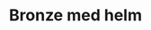 ---
layout: item
title: Bronze med helm
item-id: 1139
datatable: true
id: 1139
name: "Bronze med helm"
monsters:
  - id: 26
    name: "Zombie"
    combat_level: 13
    wiki_url: "https://oldschool.runescape.wiki/w/Zombie#Level_13"
    drops:
      - quantity: "1"
        noted: false
        rarity: 0.03125
    image: "https://oldschool.runescape.wiki/images/b/b8/Zombie_%28Level_70%29.png?c36c1"
  - id: 42
    name: "Zombie"
    combat_level: 18
    wiki_url: "https://oldschool.runescape.wiki/w/Zombie#Level_18"
    drops:
      - quantity: "1"
        noted: false
        rarity: 0.03125
    image: "https://oldschool.runescape.wiki/images/b/b8/Zombie_%28Level_70%29.png?c36c1"
  - id: 49
    name: "Zombie"
    combat_level: 24
    wiki_url: "https://oldschool.runescape.wiki/w/Zombie#Level_24"
    drops:
      - quantity: "1"
        noted: false
        rarity: 0.03125
    image: "https://oldschool.runescape.wiki/images/b/b8/Zombie_%28Level_70%29.png?c36c1"
  - id: 290
    name: "Dwarf"
    combat_level: 10
    wiki_url: "https://oldschool.runescape.wiki/w/Dwarf#Level_10"
    drops:
      - quantity: "1"
        noted: false
        rarity: 0.03125
    image: "https://oldschool.runescape.wiki/images/e/ed/Dwarf.png?c1b42"
  - id: 292
    name: "Dwarf"
    combat_level: 20
    wiki_url: "https://oldschool.runescape.wiki/w/Dwarf#Level_20"
    drops:
      - quantity: "1"
        noted: false
        rarity: 0.03125
    image: "https://oldschool.runescape.wiki/images/e/ed/Dwarf.png?c1b42"
  - id: 294
    name: "Dwarf"
    combat_level: 11
    wiki_url: "https://oldschool.runescape.wiki/w/Dwarf#Level_11"
    drops:
      - quantity: "1"
        noted: false
        rarity: 0.03125
    image: "https://oldschool.runescape.wiki/images/e/ed/Dwarf.png?c1b42"
  - id: 513
    name: "Mugger"
    combat_level: 6
    wiki_url: "https://oldschool.runescape.wiki/w/Mugger"
    drops:
      - quantity: "1"
        noted: false
        rarity: 0.015625
    image: ""
  - id: 531
    name: "Dark warrior"
    combat_level: 8
    wiki_url: "https://oldschool.runescape.wiki/w/Dark_warrior#Level_8"
    drops:
      - quantity: "1"
        noted: false
        rarity: 0.0234375
    image: "https://oldschool.runescape.wiki/images/6/69/Dark_warrior.png?386d1"
  - id: 1408
    name: "Dwarf"
    combat_level: 7
    wiki_url: "https://oldschool.runescape.wiki/w/Dwarf#Level_7"
    drops:
      - quantity: "1"
        noted: false
        rarity: 0.03125
    image: "https://oldschool.runescape.wiki/images/e/ed/Dwarf.png?c1b42"
  - id: 1448
    name: "Thief"
    combat_level: 16
    wiki_url: "https://oldschool.runescape.wiki/w/Thief#Standard"
    drops:
      - quantity: "1"
        noted: false
        rarity: 0.015625
    image: ""
  - id: 2501
    name: "Zombie"
    combat_level: 30
    wiki_url: "https://oldschool.runescape.wiki/w/Zombie#Level_30"
    drops:
      - quantity: "1"
        noted: false
        rarity: 0.03125
    image: "https://oldschool.runescape.wiki/images/b/b8/Zombie_%28Level_70%29.png?c36c1"
  - id: 2504
    name: "Zombie"
    combat_level: 44
    wiki_url: "https://oldschool.runescape.wiki/w/Zombie#Level_44"
    drops:
      - quantity: "1"
        noted: false
        rarity: 0.03125
    image: "https://oldschool.runescape.wiki/images/b/b8/Zombie_%28Level_70%29.png?c36c1"
  - id: 2507
    name: "Zombie"
    combat_level: 53
    wiki_url: "https://oldschool.runescape.wiki/w/Zombie#Level_53"
    drops:
      - quantity: "1"
        noted: false
        rarity: 0.03125
    image: "https://oldschool.runescape.wiki/images/b/b8/Zombie_%28Level_70%29.png?c36c1"
  - id: 3014
    name: "Man"
    combat_level: 2
    wiki_url: "https://oldschool.runescape.wiki/w/Man#Blue_Moon_Inn"
    drops:
      - quantity: "1"
        noted: false
        rarity: 0.015625
    image: "https://oldschool.runescape.wiki/images/9/99/Man_%28red%29.png?91a46"
  - id: 3015
    name: "Woman"
    combat_level: 2
    wiki_url: "https://oldschool.runescape.wiki/w/Woman"
    drops:
      - quantity: "1"
        noted: false
        rarity: 0.015625
    image: ""
  - id: 3114
    name: "Farmer"
    combat_level: 7
    wiki_url: "https://oldschool.runescape.wiki/w/Farmer"
    drops:
      - quantity: "1"
        noted: false
        rarity: 0.015625
    image: "https://oldschool.runescape.wiki/images/3/3d/Farmer.png?1e65e"
  - id: 3263
    name: "Drunken man"
    combat_level: 3
    wiki_url: "https://oldschool.runescape.wiki/w/Drunken_man"
    drops:
      - quantity: "1"
        noted: false
        rarity: 0.015625
    image: "https://oldschool.runescape.wiki/images/4/4f/Drunken_man.png?44992"
  - id: 3279
    name: "Cuffs"
    combat_level: 3
    wiki_url: "https://oldschool.runescape.wiki/w/Cuffs"
    drops:
      - quantity: "1"
        noted: false
        rarity: 0.015625
    image: "https://oldschool.runescape.wiki/images/f/f4/Cuffs.png?387f2"
  - id: 3280
    name: "Narf"
    combat_level: 2
    wiki_url: "https://oldschool.runescape.wiki/w/Narf"
    drops:
      - quantity: "1"
        noted: false
        rarity: 0.015625
    image: ""
  - id: 3281
    name: "Rusty"
    combat_level: 2
    wiki_url: "https://oldschool.runescape.wiki/w/Rusty"
    drops:
      - quantity: "1"
        noted: false
        rarity: 0.015625
    image: "https://oldschool.runescape.wiki/images/f/fe/Rusty.png?ef788"
  - id: 3282
    name: "Jeff"
    combat_level: 2
    wiki_url: "https://oldschool.runescape.wiki/w/Jeff"
    drops:
      - quantity: "1"
        noted: false
        rarity: 0.015625
    image: ""
  - id: 3284
    name: "Hengel"
    combat_level: 2
    wiki_url: "https://oldschool.runescape.wiki/w/Hengel"
    drops:
      - quantity: "1"
        noted: false
        rarity: 0.015625
    image: ""
  - id: 3285
    name: "Anja"
    combat_level: 2
    wiki_url: "https://oldschool.runescape.wiki/w/Anja"
    drops:
      - quantity: "1"
        noted: false
        rarity: 0.015625
    image: ""
  - id: 3292
    name: "Al-Kharid warrior"
    combat_level: 9
    wiki_url: "https://oldschool.runescape.wiki/w/Al-Kharid_warrior"
    drops:
      - quantity: "1"
        noted: false
        rarity: 0.015625
    image: "https://oldschool.runescape.wiki/images/7/7a/Al-Kharid_warrior.png?a9dd5"
  - id: 4167
    name: "Outlaw"
    combat_level: 32
    wiki_url: "https://oldschool.runescape.wiki/w/Outlaw"
    drops:
      - quantity: "1"
        noted: false
        rarity: 0.015625
    image: "https://oldschool.runescape.wiki/images/f/f0/Outlaw.png?74f79"
  - id: 7485
    name: "Zombie"
    combat_level: 70
    wiki_url: "https://oldschool.runescape.wiki/w/Zombie#Level_70"
    drops:
      - quantity: "1"
        noted: false
        rarity: 0.03125
    image: "https://oldschool.runescape.wiki/images/b/b8/Zombie_%28Level_70%29.png?c36c1"
  - id: 7486
    name: "Zombie"
    combat_level: 56
    wiki_url: "https://oldschool.runescape.wiki/w/Zombie#Level_56"
    drops:
      - quantity: "1"
        noted: false
        rarity: 0.03125
    image: "https://oldschool.runescape.wiki/images/b/b8/Zombie_%28Level_70%29.png?c36c1"
  - id: 7487
    name: "Zombie"
    combat_level: 76
    wiki_url: "https://oldschool.runescape.wiki/w/Zombie#Level_76"
    drops:
      - quantity: "1"
        noted: false
        rarity: 0.03125
    image: "https://oldschool.runescape.wiki/images/b/b8/Zombie_%28Level_70%29.png?c36c1"
  - id: 7488
    name: "Zombie"
    combat_level: 72
    wiki_url: "https://oldschool.runescape.wiki/w/Zombie#Level_72"
    drops:
      - quantity: "1"
        noted: false
        rarity: 0.03125
    image: "https://oldschool.runescape.wiki/images/b/b8/Zombie_%28Level_70%29.png?c36c1"
---